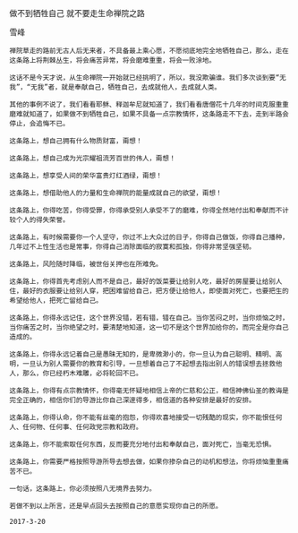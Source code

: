做不到牺牲自己 就不要走生命禅院之路

雪峰


    禅院草走的路前无古人后无来者，不具备最上乘心愿，不愿彻底地完全地牺牲自己，那么，走在这条路上将荆棘丛生，将会痛苦异常，将会磨难重重，将会一败涂地。

    这话不是今天才说，从生命禅院一开始就已经挑明了，所以，我没欺骗谁。我们多次谈到要“无我”，“无我”者，就是奉献自己，牺牲自己，去成就他人，去成就人类。

    其他的事例不说了，我们看看耶稣、释迦牟尼就知道了，我们看看唐僧花十几年的时间克服重重磨难就知道了，如果做不到牺牲自己，如果不具备一点宗教情怀，这条路走不下去，走到半路会停止，会追悔不已。

    这条路上，想自己拥有什么物质财富，甭想！

    这条路上，想自己成为光宗耀祖流芳百世的伟人，甭想！

    这条路上，想享受人间的荣华富贵灯红酒绿，甭想！

    这条路上，想借助他人的力量和生命禅院的能量成就自己的欲望，甭想！

    这条路上，你得吃苦，你得受罪，你得承受别人承受不了的磨难，你得全然地付出和奉献而不计较个人的得失荣誉。

    这条路上，有时候需要你一个人坚守，你过不上大众过的日子，你得自己做饭，你得自己播种，几年过不上性生活也是常事，你得自己消除面临的寂寞和孤独，你得非常坚强坚韧。

    这条路上，风险随时降临，被世俗关押也在所难免。

    这条路上，你得首先考虑别人而不是自己，最好的饭菜要让给别人吃，最好的房屋要让给别人住，最好的衣服要让给别人穿，把困难留给自己，把方便让给他人，即使面对死亡，也要把生的希望给他人，把死亡留给自己。

    这条路上，你得永远记住，这个世界没错，若有错，错在自己。当你苦闷之时，当你烦恼之时，当你痛苦之时，当你绝望之时，要清楚地知道，这一切不是这个世界加给你的，而完全是你自己造成的。

    这条路上，你得永远记着自己是愚昧无知的，是卑微渺小的，你一旦认为自己聪明、精明、高明，一旦认为别人需要你的教育和引导，一旦想着自己了不起想去指出别人的错误想去拯救他人，那么，你已经朽木难雕，必将轮回不已。

    这条路上，你得有点宗教情怀，你得毫无怀疑地相信上帝的仁慈和公正，相信神佛仙圣的教诲是完全正确的，相信你们的导游比你自己深邃得多，相信道的各种安排是最好的安排。

    这条路上，你得认命，你不能有丝毫的抱怨，你得欢喜地接受一切残酷的现实，你不能恨任何人、任何物、任何事、任何政党宗教和政府。

    这条路上，你不能索取任何东西，反而要充分地付出和奉献自己，面对死亡，当毫无恐惧。

    这条路上，你需要严格按照导游所导去想去做，如果你掺杂自己的动机和想法，你将烦恼重重痛苦不已。

    一句话，这条路上，你必须按照八无境界去努力。

    若做不到以上所言，还是早点回头去按照自己的意愿实现你自己的所愿。

    2017-3-20



